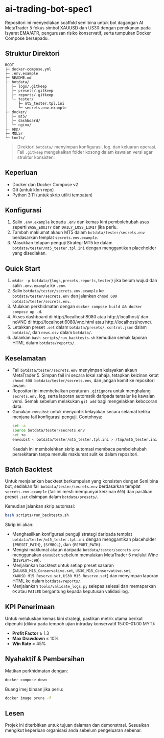 # ai-trading-bot-spec1

Repositori ini menyediakan scaffold seni bina untuk bot dagangan AI MetaTrader 5 fokus simbol XAUUSD dan US30 dengan penekanan pada Isyarat EMA/ATR, pengurusan risiko konservatif, serta tumpukan Docker Compose bersepadu.

## Struktur Direktori

```
ROOT
├─ docker-compose.yml
├─ .env.example
├─ README.md
├─ botdata/
│  ├─ logs/.gitkeep
│  ├─ presets/.gitkeep
│  ├─ reports/.gitkeep
│  └─ tester/
│     ├─ mt5_tester.tpl.ini
│     └─ secrets.env.example
├─ docker/
│  ├─ mt5/
│  ├─ dashboard/
│  └─ nginx/
├─ app/
├─ MQL5/
└─ tools/
```

> Direktori `botdata/` menyimpan konfigurasi, log, dan keluaran operasi. Fail `.gitkeep` mengekalkan folder kosong dalam kawalan versi agar struktur konsisten.

## Keperluan

* Docker dan Docker Compose v2
* Git (untuk klon repo)
* Python 3.11 (untuk skrip utiliti tempatan)

## Konfigurasi

1. Salin `.env.example` kepada `.env` dan kemas kini pembolehubah asas seperti `BASE_EQUITY` dan `DAILY_LOSS_LIMIT` jika perlu.
2. Tambah maklumat akaun MT5 dalam `botdata/tester/secrets.env` berdasarkan templat `secrets.env.example`.
3. Masukkan tetapan penguji Strategi MT5 ke dalam `botdata/tester/mt5_tester.tpl.ini` dengan menggantikan placeholder yang disediakan.

## Quick Start
1. `mkdir -p botdata/{logs,presets,reports,tester}` jika belum wujud dan salin `.env.example` ke `.env`.
2. Salin `botdata/tester/secrets.env.example` ke `botdata/tester/secrets.env` dan jalankan `chmod 600 botdata/tester/secrets.env`.
3. Mulakan perkhidmatan dengan `docker compose build && docker compose up -d`.
4. Akses dashboard di http://localhost:8080 atau http://localhost/ dan noVNC di http://localhost:6080/vnc.html atau http://localhost/novnc/.
5. Letakkan preset `.set` dalam `botdata/presets/`, `control.json` dalam `botdata/`, dan `news.csv` dalam `botdata/`.
6. Jalankan `bash scripts/run_backtests.sh` kemudian semak laporan HTML dalam `botdata/reports/`.

## Keselamatan

* Fail `botdata/tester/secrets.env` menyimpan kelayakan akaun MetaTrader 5. Simpan fail ini secara lokal sahaja, tetapkan keizinan ketat `chmod 600 botdata/tester/secrets.env`, dan jangan komit ke repositori awam.
* Repositori ini membekalkan peraturan `.gitignore` untuk menghalang `secrets.env`, log, serta laporan automatik daripada tersalur ke kawalan versi. Semak sebelum melakukan `git add` bagi mengelakkan kebocoran data.
* Gunakan `envsubst` untuk menyuntik kelayakan secara selamat ketika menjana fail konfigurasi penguji. Contohnya:
  ```bash
  set -a
  source botdata/tester/secrets.env
  set +a
  envsubst < botdata/tester/mt5_tester.tpl.ini > /tmp/mt5_tester.ini
  ```
  Kaedah ini membolehkan skrip automasi membaca pembolehubah persekitaran tanpa menulis maklumat sulit ke dalam repositori.

## Batch Backtest

Untuk menjalankan backtest berkumpulan yang konsisten dengan Seni bina bot, sediakan fail `botdata/tester/secrets.env` berdasarkan templat `secrets.env.example` (fail ini mesti mempunyai keizinan `600`) dan pastikan preset `.set` disimpan dalam `botdata/presets/`.

Kemudian jalankan skrip automasi:

```bash
bash scripts/run_backtests.sh
```

Skrip ini akan:

* Menghasilkan konfigurasi penguji strategi daripada templat `botdata/tester/mt5_tester.tpl.ini` dengan menggantikan placeholder `{PRESET_PATH}`, `{SYMBOL}`, dan `{REPORT_PATH}`.
* Mengisi maklumat akaun daripada `botdata/tester/secrets.env` menggunakan `envsubst` sebelum memulakan MetaTrader 5 melalui Wine (`DISPLAY=:99`).
* Menjalankan backtest untuk setiap preset sasaran (`XAUUSD_M15_Conservative.set`, `US30_M15_Conservative.set`, `XAUUSD_M15_Reserve.set`, `US30_M15_Reserve.set`) dan menyimpan laporan HTML ke dalam `botdata/reports/`.
* Menjalankan `tools/validate_logs.py` selepas selesai dan memaparkan `OK` atau `FAILED` bergantung kepada keputusan validasi log.

## KPI Penerimaan

Untuk meluluskan kemas kini strategi, pastikan metrik utama berikut dipenuhi (dikira pada tempoh ujian intraday konservatif 15:00–01:00 MYT):

* **Profit Factor** ≥ 1.3
* **Max Drawdown** ≤ 10%
* **Win Rate** ≥ 45%

## Nyahaktif & Pembersihan

Matikan perkhidmatan dengan:

```bash
docker compose down
```

Buang imej binaan jika perlu:

```bash
docker image prune -f
```

## Lesen

Projek ini diterbitkan untuk tujuan dalaman dan demonstrasi. Sesuaikan mengikut keperluan organisasi anda sebelum pengeluaran sebenar.
